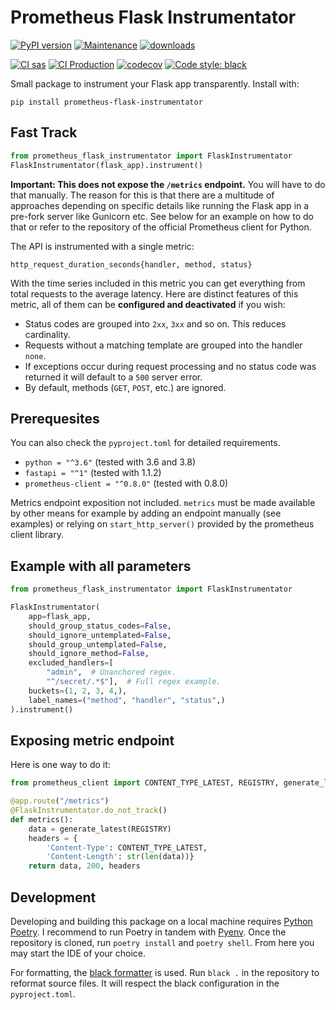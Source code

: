 # Prometheus Flask Instrumentator

[![PyPI version](https://badge.fury.io/py/prometheus-flask-instrumentator.svg)](https://pypi.python.org/pypi/prometheus-flask-instrumentator/)
[![Maintenance](https://img.shields.io/badge/maintained%3F-yes-green.svg)](https://GitHub.com/Naereen/StrapDown.js/graphs/commit-activity)
[![downloads](https://img.shields.io/pypi/dm/prometheus-flask-instrumentator)](https://pypi.org/project/prometheus-flask-instrumentator/)

[![CI sas](https://github.com/trallnag/prometheus-flask-instrumentator/workflows/CI%20Development/badge.svg)](https://github.com/trallnag/prometheus-flask-instrumentator)
[![CI Production](https://github.com/trallnag/prometheus-flask-instrumentator/workflows/CI%20Production/badge.svg)](https://github.com/trallnag/prometheus-flask-instrumentator)
[![codecov](https://codecov.io/gh/trallnag/prometheus-flask-instrumentator/branch/master/graph/badge.svg)](https://codecov.io/gh/trallnag/prometheus-flask-instrumentator)
[![Code style: black](https://img.shields.io/badge/code%20style-black-000000.svg)](https://github.com/psf/black)

Small package to instrument your Flask app transparently. Install with:

    pip install prometheus-flask-instrumentator

## Fast Track

```python
from prometheus_flask_instrumentator import FlaskInstrumentator
FlaskInstrumentator(flask_app).instrument()
```

**Important: This does not expose the `/metrics` endpoint.** You will have to 
do that manually. The reason for this is that there are a multitude of 
approaches depending on specific details like running the Flask app in a 
pre-fork server like Gunicorn etc. See below for an example on how to do that 
or refer to the repository of the official Prometheus client for Python.

The API is instrumented with a single metric:

`http_request_duration_seconds{handler, method, status}`

With the time series included in this metric you can get everything from total 
requests to the average latency. Here are distinct features of this 
metric, all of them can be **configured and deactivated** if you wish:

* Status codes are grouped into `2xx`, `3xx` and so on. This reduces 
    cardinality. 
* Requests without a matching template are grouped into the handler `none`.
* If exceptions occur during request processing and no status code was returned 
    it will default to a `500` server error.
* By default, methods (`GET`, `POST`, etc.) are ignored.

## Prerequesites

You can also check the `pyproject.toml` for detailed requirements.

* `python = "^3.6"` (tested with 3.6 and 3.8)
* `fastapi = "^1"` (tested with 1.1.2)
* `prometheus-client = "^0.8.0"` (tested with 0.8.0)

Metrics endpoint exposition not included. `metrics` must be made available by 
other means for example by adding an endpoint manually (see examples) or 
relying on `start_http_server()` provided by the prometheus client library.

## Example with all parameters

```python
from prometheus_flask_instrumentator import FlaskInstrumentator

FlaskInstrumentator(
    app=flask_app,
    should_group_status_codes=False,
    should_ignore_untemplated=False,
    should_group_untemplated=False,
    should_ignore_method=False,
    excluded_handlers=[
        "admin",  # Unanchored regex.
        "^/secret/.*$"],  # Full regex example.  
    buckets=(1, 2, 3, 4,),
    label_names=("method", "handler", "status",)
).instrument()
```

## Exposing metric endpoint

Here is one way to do it:

```python
from prometheus_client import CONTENT_TYPE_LATEST, REGISTRY, generate_latest

@app.route("/metrics")
@FlaskInstrumentator.do_not_track()
def metrics():
    data = generate_latest(REGISTRY)
    headers = {
        'Content-Type': CONTENT_TYPE_LATEST,
        'Content-Length': str(len(data))}
    return data, 200, headers
```

## Development

Developing and building this package on a local machine requires 
[Python Poetry](https://python-poetry.org/). I recommend to run Poetry in 
tandem with [Pyenv](https://github.com/pyenv/pyenv). Once the repository is 
cloned, run `poetry install` and `poetry shell`. From here you may start the 
IDE of your choice.

For formatting, the [black formatter](https://github.com/psf/black) is used.
Run `black .` in the repository to reformat source files. It will respect
the black configuration in the `pyproject.toml`.
